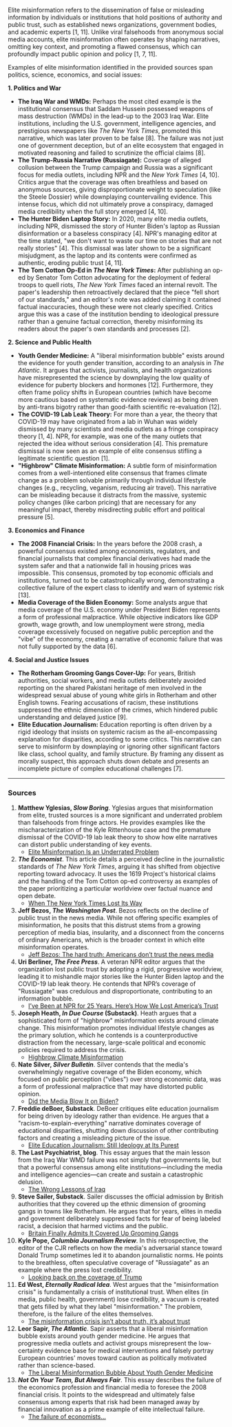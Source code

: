 Elite misinformation refers to the dissemination of false or misleading information by individuals or institutions that hold positions of authority and public trust, such as established news organizations, government bodies, and academic experts [1, 11]. Unlike viral falsehoods from anonymous social media accounts, elite misinformation often operates by shaping narratives, omitting key context, and promoting a flawed consensus, which can profoundly impact public opinion and policy [1, 7, 11].

Examples of elite misinformation identified in the provided sources span politics, science, economics, and social issues:

**1. Politics and War**
*   **The Iraq War and WMDs:** Perhaps the most cited example is the institutional consensus that Saddam Hussein possessed weapons of mass destruction (WMDs) in the lead-up to the 2003 Iraq War. Elite institutions, including the U.S. government, intelligence agencies, and prestigious newspapers like *The New York Times*, promoted this narrative, which was later proven to be false [8]. The failure was not just one of government deception, but of an elite ecosystem that engaged in motivated reasoning and failed to scrutinize the official claims [8].
*   **The Trump-Russia Narrative (Russiagate):** Coverage of alleged collusion between the Trump campaign and Russia was a significant focus for media outlets, including NPR and the *New York Times* [4, 10]. Critics argue that the coverage was often breathless and based on anonymous sources, giving disproportionate weight to speculation (like the Steele Dossier) while downplaying countervailing evidence. This intense focus, which did not ultimately prove a conspiracy, damaged media credibility when the full story emerged [4, 10].
*   **The Hunter Biden Laptop Story:** In 2020, many elite media outlets, including NPR, dismissed the story of Hunter Biden's laptop as Russian disinformation or a baseless conspiracy [4]. NPR's managing editor at the time stated, "we don't want to waste our time on stories that are not really stories" [4]. This dismissal was later shown to be a significant misjudgment, as the laptop and its contents were confirmed as authentic, eroding public trust [4, 11].
*   **The Tom Cotton Op-Ed in *The New York Times*:** After publishing an op-ed by Senator Tom Cotton advocating for the deployment of federal troops to quell riots, *The New York Times* faced an internal revolt. The paper's leadership then retroactively declared that the piece "fell short of our standards," and an editor's note was added claiming it contained factual inaccuracies, though these were not clearly specified. Critics argue this was a case of the institution bending to ideological pressure rather than a genuine factual correction, thereby misinforming its readers about the paper's own standards and processes [2].

**2. Science and Public Health**
*   **Youth Gender Medicine:** A "liberal misinformation bubble" exists around the evidence for youth gender transition, according to an analysis in *The Atlantic*. It argues that activists, journalists, and health organizations have misrepresented the science by downplaying the low quality of evidence for puberty blockers and hormones [12]. Furthermore, they often frame policy shifts in European countries (which have become more cautious based on systematic evidence reviews) as being driven by anti-trans bigotry rather than good-faith scientific re-evaluation [12].
*   **The COVID-19 Lab Leak Theory:** For more than a year, the theory that COVID-19 may have originated from a lab in Wuhan was widely dismissed by many scientists and media outlets as a fringe conspiracy theory [1, 4]. NPR, for example, was one of the many outlets that rejected the idea without serious consideration [4]. This premature dismissal is now seen as an example of elite consensus stifling a legitimate scientific question [1].
*   **"Highbrow" Climate Misinformation:** A subtle form of misinformation comes from a well-intentioned elite consensus that frames climate change as a problem solvable primarily through individual lifestyle changes (e.g., recycling, veganism, reducing air travel). This narrative can be misleading because it distracts from the massive, systemic policy changes (like carbon pricing) that are necessary for any meaningful impact, thereby misdirecting public effort and political pressure [5].

**3. Economics and Finance**
*   **The 2008 Financial Crisis:** In the years before the 2008 crash, a powerful consensus existed among economists, regulators, and financial journalists that complex financial derivatives had made the system safer and that a nationwide fall in housing prices was impossible. This consensus, promoted by top economic officials and institutions, turned out to be catastrophically wrong, demonstrating a collective failure of the expert class to identify and warn of systemic risk [13].
*   **Media Coverage of the Biden Economy:** Some analysts argue that media coverage of the U.S. economy under President Biden represents a form of professional malpractice. While objective indicators like GDP growth, wage growth, and low unemployment were strong, media coverage excessively focused on negative public perception and the "vibe" of the economy, creating a narrative of economic failure that was not fully supported by the data [6].

**4. Social and Justice Issues**
*   **The Rotherham Grooming Gangs Cover-Up:** For years, British authorities, social workers, and media outlets deliberately avoided reporting on the shared Pakistani heritage of men involved in the widespread sexual abuse of young white girls in Rotherham and other English towns. Fearing accusations of racism, these institutions suppressed the ethnic dimension of the crimes, which hindered public understanding and delayed justice [9].
*   **Elite Education Journalism:** Education reporting is often driven by a rigid ideology that insists on systemic racism as the all-encompassing explanation for disparities, according to some critics. This narrative can serve to misinform by downplaying or ignoring other significant factors like class, school quality, and family structure. By framing any dissent as morally suspect, this approach shuts down debate and presents an incomplete picture of complex educational challenges [7].

---
### Sources

1.  **Matthew Yglesias, *Slow Boring***. Yglesias argues that misinformation from elite, trusted sources is a more significant and underrated problem than falsehoods from fringe actors. He provides examples like the mischaracterization of the Kyle Rittenhouse case and the premature dismissal of the COVID-19 lab leak theory to show how elite narratives can distort public understanding of key events.
    *   [Elite Misinformation Is an Underrated Problem](https://www.slowboring.com/p/elite-misinformation-is-an-underrated)
2.  ***The Economist***. This article details a perceived decline in the journalistic standards of *The New York Times*, arguing it has shifted from objective reporting toward advocacy. It uses the 1619 Project's historical claims and the handling of the Tom Cotton op-ed controversy as examples of the paper prioritizing a particular worldview over factual nuance and open debate.
    *   [When The New York Times Lost Its Way](https://www.economist.com/1843/2023/12/14/when-the-new-york-times-lost-its-way)
3.  **Jeff Bezos, *The Washington Post***. Bezos reflects on the decline of public trust in the news media. While not offering specific examples of misinformation, he posits that this distrust stems from a growing perception of media bias, insularity, and a disconnect from the concerns of ordinary Americans, which is the broader context in which elite misinformation operates.
    *   [Jeff Bezos: The hard truth: Americans don’t trust the news media](https://www.washingtonpost.com/opinions/2024/10/28/jeff-bezos-washington-post-trust/)
4.  **Uri Berliner, *The Free Press***. A veteran NPR editor argues that the organization lost public trust by adopting a rigid, progressive worldview, leading it to mishandle major stories like the Hunter Biden laptop and the COVID-19 lab leak theory. He contends that NPR’s coverage of "Russiagate" was credulous and disproportionate, contributing to an information bubble.
    *   [I’ve Been at NPR for 25 Years. Here’s How We Lost America’s Trust](https://www.thefp.com/p/npr-editor-how-npr-lost-americas-trust)
5.  **Joseph Heath, *In Due Course* (Substack)**. Heath argues that a sophisticated form of "highbrow" misinformation exists around climate change. This misinformation promotes individual lifestyle changes as the primary solution, which he contends is a counterproductive distraction from the necessary, large-scale political and economic policies required to address the crisis.
    *   [Highbrow Climate Misinformation](https://josephheath.substack.com/p/highbrow-climate-misinformation)
6.  **Nate Silver, *Silver Bulletin***. Silver contends that the media's overwhelmingly negative coverage of the Biden economy, which focused on public perception ("vibes") over strong economic data, was a form of professional malpractice that may have distorted public opinion.
    *   [Did the Media Blow It on Biden?](https://www.natesilver.net/p/did-the-media-blow-it-on-biden)
7.  **Freddie deBoer, Substack**. DeBoer critiques elite education journalism for being driven by ideology rather than evidence. He argues that a "racism-to-explain-everything" narrative dominates coverage of educational disparities, shutting down discussion of other contributing factors and creating a misleading picture of the issue.
    *   [Elite Education Journalism: Still Ideology at Its Purest](https://freddiedeboer.substack.com/p/elite-education-journalism-still)
8.  **The Last Psychiatrist, blog**. This essay argues that the main lesson from the Iraq War WMD failure was not simply that governments lie, but that a powerful consensus among elite institutions—including the media and intelligence agencies—can create and sustain a catastrophic delusion.
    *   [The Wrong Lessons of Iraq](https://thelastpsychiatrist.com/2007/05/the_wrong_lessons_of_iraq.html)
9.  **Steve Sailer, Substack**. Sailer discusses the official admission by British authorities that they covered up the ethnic dimension of grooming gangs in towns like Rotherham. He argues that for years, elites in media and government deliberately suppressed facts for fear of being labeled racist, a decision that harmed victims and the public.
    *   [Britain Finally Admits It Covered Up Grooming Gangs](https://www.stevesailer.net/p/britain-finally-admits-it-covered)
10. **Kyle Pope, *Columbia Journalism Review***. In this retrospective, the editor of the CJR reflects on how the media's adversarial stance toward Donald Trump sometimes led it to abandon journalistic norms. He points to the breathless, often speculative coverage of "Russiagate" as an example where the press lost credibility.
    *   [Looking back on the coverage of Trump](https://www.cjr.org/special_report/trumped-up-press-versus-president-ed-note.php)
11. **Ed West, *Eternally Radical Idea***. West argues that the "misinformation crisis" is fundamentally a crisis of institutional trust. When elites (in media, public health, government) lose credibility, a vacuum is created that gets filled by what they label "misinformation." The problem, therefore, is the failure of the elites themselves.
    *   [The misinformation crisis isn’t about truth, it’s about trust](https://eternallyradicalidea.com/p/the-misinformation-crisis-isnt-about)
12. **Leor Sapir, *The Atlantic***. Sapir asserts that a liberal misinformation bubble exists around youth gender medicine. He argues that progressive media outlets and activist groups misrepresent the low-certainty evidence base for medical interventions and falsely portray European countries' moves toward caution as politically motivated rather than science-based.
    *   [The Liberal Misinformation Bubble About Youth Gender Medicine](https://www.theatlantic.com/ideas/archive/2025/06/transgender-youth-skrmetti/683350/)
13. ***Not On Your Team, But Always Fair***. This essay describes the failure of the economics profession and financial media to foresee the 2008 financial crisis. It points to the widespread and ultimately false consensus among experts that risk had been managed away by financial innovation as a prime example of elite intellectual failure.
    *   [The failure of economists...](https://www.notonyourteam.co.uk/p/the-failure-of-economists)